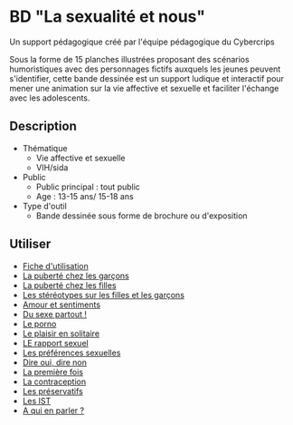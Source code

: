 # BD "La sexualité et nous"

Un support pédagogique créé par l'équipe pédagogique du Cybercrips

Sous la forme de 15 planches illustrées proposant des scénarios humoristiques avec des personnages fictifs auxquels les jeunes peuvent s'identifier, cette bande dessinée est un support ludique et interactif pour mener une animation sur la vie affective et sexuelle et faciliter l'échange avec les adolescents.

## Description

* Thématique
  * Vie affective et sexuelle
  * VIH/sida
* Public
  * Public principal : tout public
  * Age : 13-15 ans/ 15-18 ans 
* Type d'outil
  * Bande dessinée sous forme de brochure ou d'exposition 

## Utiliser

* [Fiche d'utilisation](La-sexualite-et-nous_fiche_outil.pdf)
* [La puberté chez les garçons](01-puberte-ugarcon-impression.jpg)
* [La puberté chez les filles](02-puberte-ufilleimpression.jpg)
* [Les stéréotypes sur les filles et les garçons](03-stereotype-impression.jpg)
* [Amour et sentiments](04-amouretsentiment-impression.jpg)
* [Du sexe partout !](05-dusexepartout-impression.jpg)
* [Le porno](06-la-pornographie-impression.jpg)
* [Le plaisir en solitaire](07-plaisirsolitaire-impression.jpg)
* [LE rapport sexuel](08-lerapportsexuel-impression.jpg)
* [Les préférences sexuelles](09-preferencesexuelle-impression.jpg)
* [Dire oui, dire non](10-Dire-oui-dire-non-impression.jpg)
* [La première fois](11-La-premie-re-fois-impression.jpg)
* [La contraception](12-La-contraception-impression.jpg)
* [Les préservatifs](13-Les-pre-uservatifs-impression.jpg)
* [Les IST](14-Les-IST-impression.jpg)
* [A qui en parler ?](15-a-qui-en-parler-impression.jpg)
